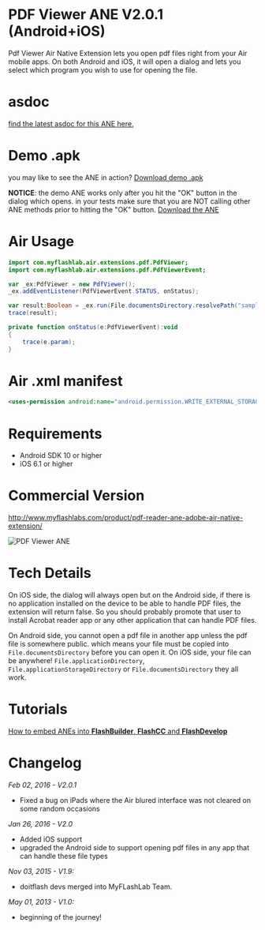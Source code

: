 # PDF Viewer ANE V2.0.1 (Android+iOS)
Pdf Viewer Air Native Extension lets you open pdf files right from your Air mobile apps. On both Android and iOS, it will open a dialog and lets you select which program you wish to use for opening the file. 

# asdoc
[find the latest asdoc for this ANE here.](http://myflashlab.github.io/asdoc/com/myflashlab/air/extensions/pdf/package-detail.html)

# Demo .apk
you may like to see the ANE in action? [Download demo .apk](https://github.com/myflashlab/PDF-ANE/tree/master/FD/dist)

**NOTICE**: the demo ANE works only after you hit the "OK" button in the dialog which opens. in your tests make sure that you are NOT calling other ANE methods prior to hitting the "OK" button.
[Download the ANE](https://github.com/myflashlab/PDF-ANE/tree/master/FD/lib)

# Air Usage
```actionscript
import com.myflashlab.air.extensions.pdf.PdfViewer;
import com.myflashlab.air.extensions.pdf.PdfViewerEvent;

var _ex:PdfViewer = new PdfViewer();
_ex.addEventListener(PdfViewerEvent.STATUS, onStatus);

var result:Boolean = _ex.run(File.documentsDirectory.resolvePath("sample_pdfViewer_ane.pdf"));
trace(result);

private function onStatus(e:PdfViewerEvent):void
{
	trace(e.param);
}
```

# Air .xml manifest
```xml
<uses-permission android:name="android.permission.WRITE_EXTERNAL_STORAGE"/>
```

# Requirements
* Android SDK 10 or higher
* iOS 6.1 or higher

# Commercial Version
http://www.myflashlabs.com/product/pdf-reader-ane-adobe-air-native-extension/

![PDF Viewer ANE](http://www.myflashlabs.com/wp-content/uploads/2015/11/product_adobe-air-ane-extension-pdf-1-595x738.jpg)

# Tech Details
On iOS side, the dialog will always open but on the Android side, if there is no application installed on the device to be able to handle PDF files, the extension will return false. So you should probably promote that user to install Acrobat reader app or any other application that can handle PDF files.

On Android side, you cannot open a pdf file in another app unless the pdf file is somewhere public. which means your file must be copied into ```File.documentsDirectory``` before you can open it. On iOS side, your file can be anywhere! ```File.applicationDirectory```, ```File.applicationStorageDirectory``` or ```File.documentsDirectory``` they all work.

# Tutorials
[How to embed ANEs into **FlashBuilder**, **FlashCC** and **FlashDevelop**](https://www.youtube.com/watch?v=Oubsb_3F3ec&list=PL_mmSjScdnxnSDTMYb1iDX4LemhIJrt1O)  

# Changelog
*Feb 02, 2016 - V2.0.1*
* Fixed a bug on iPads where the Air blured interface was not cleared on some random occasions


*Jan 26, 2016 - V2.0*
* Added iOS support
* upgraded the Android side to support opening pdf files in any app that can handle these file types


*Nov 03, 2015 - V1.9:*
* doitflash devs merged into MyFLashLab Team.


*May 01, 2013 - V1.0:*
* beginning of the journey!